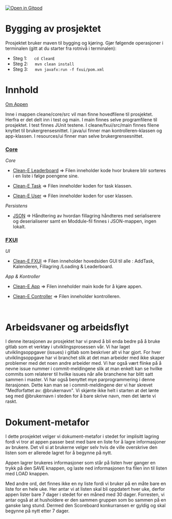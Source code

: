 [![Open in Gitpod](https://gitpod.io/button/open-in-gitpod.svg)](https://gitpod.stud.ntnu.no/#https://gitlab.stud.idi.ntnu.no/it1901/groups-2022/gr2244/gr2244/-/tree/master/)


<h1>Bygging av prosjektet</h1>

Prosjektet bruker maven til bygging og kjøring. Gjør følgende operasjoner i terminalen (gitt at du starter fra rotnivå i terminalen):

- Steg 1: &emsp; <code>cd CleanE </code>
- Steg 2: &emsp; <code>mvn clean install </code>
- Steg 3: &emsp; <code>mvn javafx:run -f fxui/pom.xml </code>


<h1>Innhold</h1>

[Om Appen](cleane/readme.md)

Inne i mappen cleane/core/src vil man finne hovedfilene til prosjektet. Herfra er det delt inn i test og main. I main finnes selve programfilene til prosjektet. I test finnes JUnit testene. I cleane/fxui/src/main finnes filene knyttet til brukergrensesnittet. I java/ui finner man kontrolleren-klassen og app-klassen. I resources/ui finner man selve brukergrensesnittet.

<u><h3> Core </h3></u>

_Core_


- [Clean-E Leaderboard](CleanE/core/src/main/java/core/Leaderboard.java) => Filen inneholder kode hvor brukere blir sorteres i en liste i følge poengene sine.

- [Clean-E Task](CleanE/core/src/main/java/core/Task.java) => Filen inneholder koden for task klassen.

- [Clean-E User](CleanE/core/src/main/java/core/User.java) => Filen inneholder koden for user klassen.

_Persistens_

- [JSON](CleanE/core/src/main/java/json) => Håndtering av hvordan fillagring håndteres med serialiserere og deserialiserer samt en Moddule-fil finnes i JSON-mappen, ingen lokalt.

<u><h3>FXUI</h3></u>

_UI_

- [Clean-E FXUI](CleanE/fxui/src/main/resources/ui/cleanE.fxml) => Filen inneholder hovedsiden GUI til alle : AddTask, Kalenderen, Fillagring /Loading & Leaderboard.

_App & Kontroller_

- [Clean-E App](CleanE/fxui/src/main/java/ui/CleanEApp.java) => Filen inneholder main kode for å kjøre appen.

- [Clean-E Controller](CleanE/fxui/src/main/java/ui/CleanEController.java) => Filen inneholder kontrolleren.

</br>
 
<h1> Arbeidsvaner og arbeidsflyt </h1>

I denne iterasjonen av prosjektet har vi prøvd å bli enda bedre på å bruke gitlab som et verktøy i utviklingsprosessen vår. Vi har laget utviklingsoppgaver (issues) i gitlab som beskriver alt vi har gjort. For hver utviklingsoppgave har vi branchet slik at det man arbeider med ikke skaper problemer med det noen andre arbeider med. Vi har også vært flinke på å nevne issue nummer i commit-meldingene slik at man enkelt kan se hvilke commits som relaterer til hvilke issues når alle branchene har blitt satt sammen i master. Vi har også benyttet mye parprogrammering i denne iterasjonen. Dette kan man se i commit-meldingene der vi har skrevet "Medforfattet av: @brukernavn". Vi skjønte ikke helt i starten at det lønte seg med @brukernavn i steden for å bare skrive navn, men det lærte vi raskt.

<h1> Dokument-metafor </h1>

I dette prosjektet velger vi dokument-metafor i stedet for implisitt lagring fordi vi tror at appen passer best med bare en liste for å lagre informasjoner av brukere. Det vil si at brukerne velger selv hvis de ville overskrive den listen som er allerede lagret for å begynne på nytt.

Appen lagrer brukeres informasjoner som står på listen hver ganger en trykk på den SAVE knappen, og laste ned informasjonen fra filen inn til listen med LOAD knappen. 

Med andre ord, det finnes ikke en ny liste fordi vi bruker på en måte bare en liste for en hele uke. Her antar vi at listen skal bli oppdatert hver uke, derfor appen lister bare 7 dager i stedet for en måned med 30 dager. Forresten, vi antar også at at husholdere er den sammen gruppen som bo sammen på en ganske lang stund. Dermed den Scoreboard konkurransen er gyldig og skal begynne på nytt etter 7 dager.
